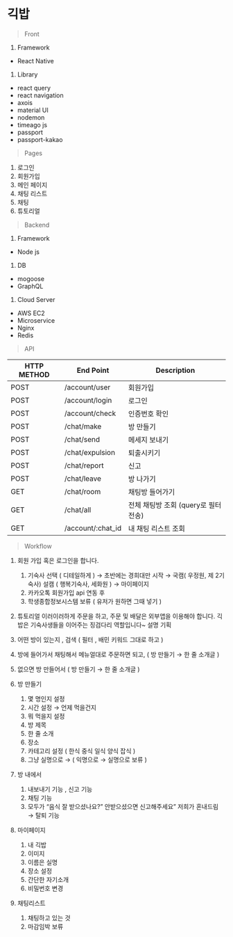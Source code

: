 # 긱밥

> Front
> 
1. Framework
- React Native

1. Library
- react query
- react navigation
- axois
- material UI
- nodemon
- timeago js
- passport
- passport-kakao

> Pages
> 
1. 로그인
2. 회원가입
3. 메인 페이지
4. 채팅 리스트
5. 채팅
6. 튜토리얼

> Backend
> 
1. Framework
- Node js

1. DB
- mogoose
- GraphQL

1. Cloud Server
- AWS EC2
- Microservice
- Nginx
- Redis

> API
> 

| HTTP METHOD | End Point | Description |
| --- | --- | --- |
| POST | /account/user | 회원가입 |
| POST | /account/login | 로그인 |
| POST | /account/check | 인증번호 확인 |
| POST | /chat/make | 방 만들기 |
| POST | /chat/send | 메세지 보내기 |
| POST | /chat/expulsion | 퇴출시키기 |
| POST | /chat/report | 신고 |
| POST | /chat/leave | 방 나가기 |
| GET | /chat/room | 채팅방 들어가기 |
| GET | /chat/all | 전체 채팅방 조회 (query로 필터 전송) |
| GET | /account/:chat_id | 내 채팅 리스트 조회 |

> Workflow
> 
1. 회원 가입 혹은 로그인을 합니다. 
    1. 기숙사 선택 ( 디테일하게 ) → 초반에는 경희대만 시작 → 국캠( 우정원, 제 2기숙사) 설캠 ( 행복기숙사, 세화원 ) → 마이페이지
    2. 카카오톡 회원가입  api 연동 후  
    3. 학생종합정보시스템 보류 ( 유저가 원하면 그때 넣기 )
2. 튜토리얼 이러이러하게 주문을 하고, 주문 및 배달은 외부앱을 이용해야 합니다. 긱밥은 기숙사생들을 이어주는 징검다리 역할입니다~ 설명 기획 
3. 어떤 방이 있는지 , 검색 ( 필터 , 배민 키워드 그대로 하고 )
4. 방에 들어가서 채팅해서 메뉴얼대로 주문하면 되고, ( 방 만들기 → 한 줄 소개글 ) 
5. 없으면 방 만들어서 ( 방 만들기 → 한 줄 소개글 ) 
6. 방 만들기
    1. 몇 명인지 설정
    2. 시간 설정 → 언제 먹을건지
    3. 뭐 먹을지 설정
    4. 방 제목 
    5. 한 줄 소개 
    6. 장소 
    7. 카테고리 설정 ( 한식 중식 일식 양식 잡식 )
    8. 그냥 실명으로 → ( 익명으로 → 실명으로 보류 )
    
7. 방 내에서
    1. 내보내기 기능 , 신고 기능  
    2. 채팅 기능 
    3. 모두가 “음식 잘 받으셨나요?” 안받으셨으면 신고해주세요” 저희가 혼내드림 → 탈퇴 기능 
    
8. 마이페이지 
    1. 내 긱밥 
    2. 이미지 
    3. 이름은 실명 
    4. 장소 설정
    5. 간단한 자기소개 
    6. 비밀번호 변경
    
9. 채팅리스트
    1. 채팅하고 있는 것 
    2. 마감임박 보류
